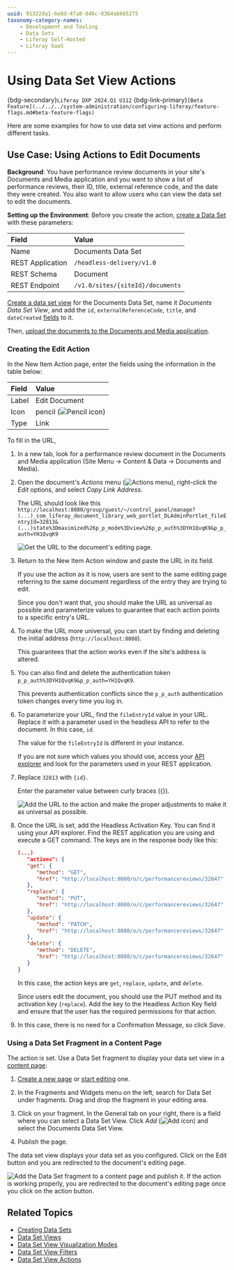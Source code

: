 ```yaml
---
uuid: 91322da1-6e8d-4fa8-846c-0364ab665275
taxonomy-category-names:
    - Development and Tooling
    - Data Sets
    - Liferay Self-Hosted
    - Liferay SaaS
---
```


# Using Data Set View Actions

{bdg-secondary}`Liferay DXP 2024.Q1 U112`
{bdg-link-primary}`[Beta Feature](../../../system-administration/configuring-liferay/feature-flags.md#beta-feature-flags)`

Here are some examples for how to use data set view actions and perform different tasks.

## Use Case: Using Actions to Edit Documents

**Background**: You have performance review documents in your site's Documents and Media application and you want to show a list of performance reviews, their ID, title, external reference code, and the date they were created. You also want to allow users who can view the data set to edit the documents.

**Setting up the Environment**: Before you create the action, [create a Data Set](../creating-data-sets.md) with these parameters:

| Field            | Value                            |
|:-----------------|:---------------------------------|
| Name             | Documents Data Set               |
| REST Application | `/headless-delivery/v1.0`        |
| REST Schema      | Document                         |
| REST Endpoint    | `/v1.0/sites/{siteId}/documents` |

[Create a data set view](../data-set-views.md) for the Documents Data Set, name it *Documents Data Set View*, and add the `id`, `externalReferenceCode`, `title`, and `dateCreated` [fields](./data-set-view-visualization-modes.md) to it.

Then, [upload the documents to the Documents and Media application](../../../content-authoring-and-management/documents-and-media/uploading-and-managing/uploading-files.md).

### Creating the Edit Action

In the New Item Action page, enter the fields using the information in the table below:

| Field | Value                                                         |
|:------|:--------------------------------------------------------------|
| Label | Edit Document                                                 |
| Icon  | pencil (![Pencil icon](../../../images/icon-edit-pencil.png)) |
| Type  | Link                                                          |

To fill in the URL,

1. In a new tab, look for a performance review document in the Documents and Media application (Site Menu &rarr; Content & Data &rarr; Documents and Media).

1. Open the document's *Actions* menu (![Actions menu](../../../images/icon-actions.png)), right-click the *Edit* options, and select *Copy Link Address*.

   The URL should look like this `http://localhost:8080/group/guest/~/control_panel/manage?(...)_com_liferay_document_library_web_portlet_DLAdminPortlet_fileEntryId=32813&(...)state%3Dmaximized%26p_p_mode%3Dview%26p_p_auth%3DYH1QvqK9&p_p_auth=YH1QvqK9`

   ![Get the URL to the document's editing page.](./using-data-set-view-actions/images/01.gif)

1. Return to the New Item Action window and paste the URL in its field.

   If you use the action as it is now, users are sent to the same editing page referring to the same document regardless of the entry they are trying to edit.

   Since you don't want that, you should make the URL as universal as possible and parameterize values to guarantee that each action points to a specific entry's URL.

1. To make the URL more universal, you can start by finding and deleting the initial address (`http://localhost:8080`).

   This guarantees that the action works even if the site's address is altered.

1. You can also find and delete the authentication token `p_p_auth%3DYH1QvqK9&p_p_auth=YH1QvqK9`.

   This prevents authentication conflicts since the `p_p_auth` authentication token changes every time you log in.

1. To parameterize your URL, find the `fileEntryId` value in your URL. Replace it with a parameter used in the headless API to refer to the document. In this case, `id`.

   The value for the `fileEntryId` is different in your instance.

   If you are not sure which values you should use, access your [API explorer](../../../headless-delivery/consuming-apis/consuming-rest-services.md) and look for the parameters used in your REST application.

1. Replace `32813` with `{id}`.

   Enter the parameter value between curly braces ({}).

   ![Add the URL to the action and make the proper adjustments to make it as universal as possible.](./using-data-set-view-actions/images/02.gif)

1. Once the URL is set, add the Headless Activation Key. You can find it using your API explorer. Find the REST application you are using and execute a GET command. The keys are in the response body like this:

   ```json
   (...)
      "actions": {
      "get": {
         "method": "GET",
         "href": "http://localhost:8080/o/c/performancereviews/32647"
      },
      "replace": {
         "method": "PUT",
         "href": "http://localhost:8080/o/c/performancereviews/32647"
      },
      "update": {
         "method": "PATCH",
         "href": "http://localhost:8080/o/c/performancereviews/32647"
      },
      "delete": {
         "method": "DELETE",
         "href": "http://localhost:8080/o/c/performancereviews/32647"
      }
   }
   ```

   In this case, the action keys are `get`, `replace`, `update`, and `delete`.

   Since users edit the document, you should use the PUT method and its activation key (`replace`). Add the key to the Headless Action Key field and ensure that the user has the required permissions for that action.

1. In this case, there is no need for a Confirmation Message, so click *Save*.

### Using a Data Set Fragment in a Content Page

The action is set. Use a Data Set fragment to display your data set view in a [content page](../../../site-building/creating-pages/using-content-pages.md):

1. [Create a new page](../../../site-building/creating-pages/adding-pages/adding-a-page-to-a-site.md) or [start editing](../../../site-building/creating-pages/using-content-pages/adding-elements-to-content-pages.md) one.

1. In the Fragments and Widgets menu on the left, search for Data Set under fragments. Drag and drop the fragment in your editing area.

1. Click on your fragment. In the General tab on your right, there is a field where you can select a Data Set View. Click *Add* (![Add icon](../../../images/icon-add-app.png)) and select the Documents Data Set View.

1. Publish the page.

The data set view displays your data set as you configured. Click on the Edit button and you are redirected to the document's editing page.

![Add the Data Set fragment to a content page and publish it. If the action is working properly, you are redirected to the document's editing page once you click on the action button.](./using-data-set-view-actions/images/03.gif)

## Related Topics

- [Creating Data Sets](../creating-data-sets.md)
- [Data Set Views](../data-set-views.md)
- [Data Set View Visualization Modes](./data-set-view-visualization-modes.md)
- [Data Set View Filters](./data-set-view-filters.md)
- [Data Set View Actions](./data-set-view-actions.md)
